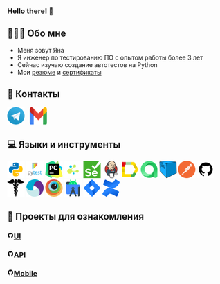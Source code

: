 ### Hello there! 👋

## 👩🏻‍💻 Обо мне
- Меня зовут Яна
- Я инженер по тестированию ПО с опытом работы более 3 лет
- Сейчас изучаю создание автотестов на Python
- Мои [резюме](https://github.com/YanaTamonova/YanaTamonova/blob/main/resume/Tamonova_Yana_QA.pdf) и [сертификаты](https://github.com/YanaTamonova/YanaTamonova/tree/main/certificates)

## 🧭 Контакты
<a href="https://t.me/tamonova"><img src="images/social_network/tg.png" alt="telegram" width="40" height="40"/></a>
&#8287;
<a href="mailto:yanta19995@gmail.com"><img src="images/social_network/gmail.png" alt="gmail" width="40" height="40"/></a>

## 💻 Языки и инструменты

<div>
<a href="https://www.python.org/"><img src="images/technologies/python.png" alt="Python" width="40" height="40"/></a>
<a href="https://docs.pytest.org/en/"><img src="images/technologies/pytest.png" alt="Pytest" width="40" height="40"/></a>
<a href="https://www.jetbrains.com/pycharm/"><img src="images/technologies/pycharm.png" alt="PyCharm" width="40" height="40"/></a>
<a href="https://github.com/yashaka/selene/"><img src="images/technologies/selene.png" alt="Selene" width="40" height="40"/></a>
<a href="https://www.selenium.dev/"><img src="images/technologies/selenium.png" alt="Selenium" width="40" height="40"/></a>
<a href="https://www.jenkins.io/"><img src="images/technologies/jenkins.png" alt="Jenkins" width="40" height="40"/></a>
<a href="https://allurereport.org/"><img src="images/technologies/allure_report.png" alt="Allure" width="40" height="40"/></a>
<a href="https://qameta.io/"><img src="images/technologies/allure_testops.png" alt="AllureTestOps" width="40" height="40"/></a>
<a href="https://aerokube.com/selenoid/"><img src="images/technologies/selenoid.png" alt="Selenoid" width="40" height="40"/></a>
<a href="https://www.postman.com/"><img src="images/technologies/postman.png" alt="Postman" width="40" height="40"/></a>
<a href="https://www.github.com/"><img src="images/technologies/github.png" alt="Postman" width="40" height="40"/></a>
<a href="https://pypi.org/project/requests/"><img src="images/technologies/requests.png" alt="Requests" width="40" height="40"/></a>
<a href="https://appium.io/"><img src="images/technologies/appium.png" alt="Appium" width="40" height="40"/></a>
<a href="https://www.browserstack.com/"><img src="images/technologies/browserstack.png" alt="Browserstack" width="40" height="40"/></a>
<a href="https://developer.android.com/studio"><img src="images/technologies/android_studio.png" alt="AndroidStudio" width="40" height="40"/></a>
<a href="https://www.atlassian.com/software/jira"><img src="images/technologies/jira.png" alt="Jira" width="40" height="40"/></a>
<a href="https://www.atlassian.com/software/confluence"><img src="images/technologies/confluence.png" alt="Confluence" width="40" height="40"/></a>
</div>

## 💾 Проекты для ознакомления

### <img width="3%" title="GitHub" src="images/technologies/github.png">[UI](https://github.com/YanaTamonova/qa_guru_python_graduation_project_web)
### <img width="3%" title="GitHub" src="images/technologies/github.png">[API](https://github.com/YanaTamonova/qa_guru_graduation_project_API_petstore)
### <img width="3%" title="GitHub" src="images/technologies/github.png">[Mobile](https://github.com/YanaTamonova/qa_guru_python_graduation_project_mobile)
